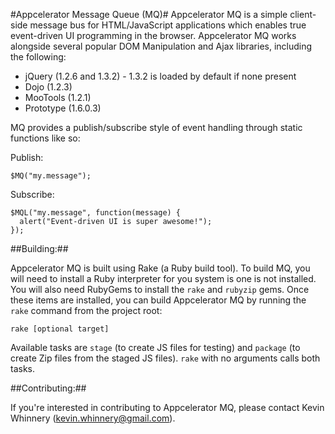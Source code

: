 #Appcelerator Message Queue (MQ)#
Appcelerator MQ is a simple client-side message bus for HTML/JavaScript applications
which enables true event-driven UI programming in the browser.  Appcelerator MQ works
alongside several popular DOM Manipulation and Ajax libraries, including the following:

* jQuery (1.2.6 and 1.3.2) - 1.3.2 is loaded by default if none present
* Dojo (1.2.3)
* MooTools (1.2.1)
* Prototype (1.6.0.3)
  
MQ provides a publish/subscribe style of event handling through static functions like so:

Publish:

    $MQ("my.message");

Subscribe:

    $MQL("my.message", function(message) {
      alert("Event-driven UI is super awesome!");
    });

##Building:##

Appcelerator MQ is built using Rake (a Ruby build tool).  To build MQ, you will need to
install a Ruby interpreter for you system is one is not installed.  You will also need
RubyGems to install the `rake` and `rubyzip` gems.  Once these items are installed, you can
build Appcelerator MQ by running the `rake` command from the project root:

    rake [optional target]
    
Available tasks are `stage` (to create JS files for testing) and `package` (to create Zip
files from the staged JS files).  `rake`  with no arguments calls both tasks.

##Contributing:##

If you're interested in contributing to Appcelerator MQ, please contact Kevin
Whinnery (kevin.whinnery@gmail.com).